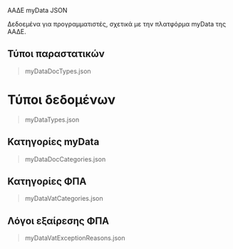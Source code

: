 ΑΑΔΕ myData JSON

Δεδοεμένα για προγραμματιστές, σχετικά με την πλατφόρμα myData της ΑΑΔΕ.

## Τύποι παραστατικών
> myDataDocTypes.json

# Τύποι δεδομένων
> myDataTypes.json

## Κατηγορίες myData
> myDataDocCategories.json

## Κατηγορίες ΦΠΑ
> myDataVatCategories.json

## Λόγοι εξαίρεσης ΦΠΑ
> myDataVatExceptionReasons.json